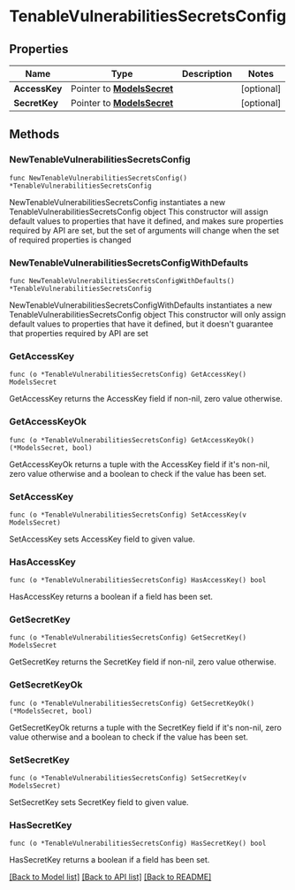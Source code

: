 # TenableVulnerabilitiesSecretsConfig

## Properties

Name | Type | Description | Notes
------------ | ------------- | ------------- | -------------
**AccessKey** | Pointer to [**ModelsSecret**](ModelsSecret.md) |  | [optional] 
**SecretKey** | Pointer to [**ModelsSecret**](ModelsSecret.md) |  | [optional] 

## Methods

### NewTenableVulnerabilitiesSecretsConfig

`func NewTenableVulnerabilitiesSecretsConfig() *TenableVulnerabilitiesSecretsConfig`

NewTenableVulnerabilitiesSecretsConfig instantiates a new TenableVulnerabilitiesSecretsConfig object
This constructor will assign default values to properties that have it defined,
and makes sure properties required by API are set, but the set of arguments
will change when the set of required properties is changed

### NewTenableVulnerabilitiesSecretsConfigWithDefaults

`func NewTenableVulnerabilitiesSecretsConfigWithDefaults() *TenableVulnerabilitiesSecretsConfig`

NewTenableVulnerabilitiesSecretsConfigWithDefaults instantiates a new TenableVulnerabilitiesSecretsConfig object
This constructor will only assign default values to properties that have it defined,
but it doesn't guarantee that properties required by API are set

### GetAccessKey

`func (o *TenableVulnerabilitiesSecretsConfig) GetAccessKey() ModelsSecret`

GetAccessKey returns the AccessKey field if non-nil, zero value otherwise.

### GetAccessKeyOk

`func (o *TenableVulnerabilitiesSecretsConfig) GetAccessKeyOk() (*ModelsSecret, bool)`

GetAccessKeyOk returns a tuple with the AccessKey field if it's non-nil, zero value otherwise
and a boolean to check if the value has been set.

### SetAccessKey

`func (o *TenableVulnerabilitiesSecretsConfig) SetAccessKey(v ModelsSecret)`

SetAccessKey sets AccessKey field to given value.

### HasAccessKey

`func (o *TenableVulnerabilitiesSecretsConfig) HasAccessKey() bool`

HasAccessKey returns a boolean if a field has been set.

### GetSecretKey

`func (o *TenableVulnerabilitiesSecretsConfig) GetSecretKey() ModelsSecret`

GetSecretKey returns the SecretKey field if non-nil, zero value otherwise.

### GetSecretKeyOk

`func (o *TenableVulnerabilitiesSecretsConfig) GetSecretKeyOk() (*ModelsSecret, bool)`

GetSecretKeyOk returns a tuple with the SecretKey field if it's non-nil, zero value otherwise
and a boolean to check if the value has been set.

### SetSecretKey

`func (o *TenableVulnerabilitiesSecretsConfig) SetSecretKey(v ModelsSecret)`

SetSecretKey sets SecretKey field to given value.

### HasSecretKey

`func (o *TenableVulnerabilitiesSecretsConfig) HasSecretKey() bool`

HasSecretKey returns a boolean if a field has been set.


[[Back to Model list]](../README.md#documentation-for-models) [[Back to API list]](../README.md#documentation-for-api-endpoints) [[Back to README]](../README.md)


